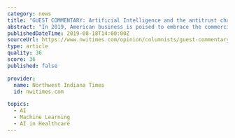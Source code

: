 ```yaml
---
category: news
title: "GUEST COMMENTARY: Artificial Intelligence and the antitrust challenges"
abstract: "In 2019, American business is poised to embrace the commercial benefits of artificial intelligence (AI), machine learning algorithms and artificial neural networks. In a report released this past spring, professional services consulting firm Deloitte ..."
publishedDateTime: 2019-08-18T14:00:00Z
sourceUrl: https://www.nwitimes.com/opinion/columnists/guest-commentary/guest-commentary-artificial-intelligence-and-the-antitrust-challenges/article_7221f778-5662-51a2-ad26-c4a30d90d65d.html
type: article
quality: 36
score: 36
published: false

provider:
  name: Northwest Indiana Times
  id: nwitimes.com

topics:
  - AI
  - Machine Learning
  - AI in Healthcare
---
```

